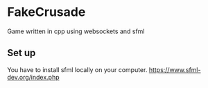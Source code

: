# FakeCrusade
Game written in cpp using websockets and sfml

## Set up 

You have to install sfml locally on your computer.
https://www.sfml-dev.org/index.php